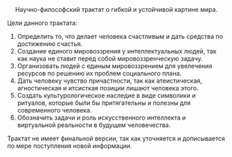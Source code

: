 <center>Научно-философский трактат о гибкой и устойчивой картине мира.</center>

Цели данного трактата:

1.  Определить то, что делает человека счастливым и дать средства по достижению счастья.
1.  Создание единого мировоззрения у интеллектуальных людей, так как наука не ставит перед собой мировоззренческую задачу.
1.  Организовать людей с единым мировоззрением для увелечения ресурсов по решению их проблем социального плана.
1.  Дать человеку чувство причастности, так как атеистическая, агностическая и итсисткая позиции лишают человека этого.
1.  Создать культурологическое наследие в виде символики и ритуалов, которые были бы притягательны и полезны для современного человека.
1.  Обозначить задачи и роль искусственного интеллекта и виртуальной реальности в будущем человечества.

Трактат не имеет финальной версии, так как уточняется и дописывается по мере поступления новой информации.
